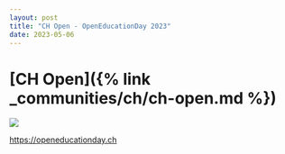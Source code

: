 ```yaml
---
layout: post
title: "CH Open - OpenEducationDay 2023"
date: 2023-05-06
---
```


# [CH Open]({% link _communities/ch/ch-open.md %})

![](https://www.ch-open.ch/wp-content/uploads/2019/04/logo_chopen_web_big-1.png)

https://openeducationday.ch

